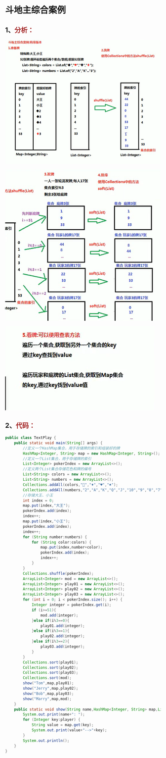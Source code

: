 # 斗地主综合案例

## 1、<span style="color:brown">分析：</span>

![斗地主1](https://raw.githubusercontent.com/root-bine/image/main/Typora-image/%E6%96%97%E5%9C%B0%E4%B8%BB%E7%BB%BC%E5%90%88%E6%A1%88%E4%BE%8B1.png)

![斗地主2](https://raw.githubusercontent.com/root-bine/image/main/Typora-image/%E6%96%97%E5%9C%B0%E4%B8%BB%E7%BB%BC%E5%90%88%E6%A1%88%E4%BE%8B2.png)

![斗地主3](https://raw.githubusercontent.com/root-bine/image/main/Typora-image/%E6%96%97%E5%9C%B0%E4%B8%BB%E7%BB%BC%E5%90%88%E6%A1%88%E4%BE%8B3.png)

## 2、<span style="color:brown">代码：</span>

```java
public class TextPlay {
    public static void main(String[] args) {
        //定义一个HashMap集合，用于存储牌的索引和组装好的牌
        HashMap<Integer, String> map = new HashMap<Integer, String>();
        //定义一个List集合，用于存储牌的索引
        List<Integer> pokerIndex = new ArrayList<>();
        //定义两个List集合存储花色和牌的编号
        List<String> colors = new ArrayList<>();
        List<String> numbers = new ArrayList<>();
        Collections.addAll(colors,"🌸","♦","♥","♠");
        Collections.addAll(numbers,"2","A","K","Q","J","10","9","8","7","6","5","4","3");
        //存储大王、小王
        int index = 0;
        map.put(index,"大王");
        pokerIndex.add(index);
        index++;
        map.put(index,"小王");
        pokerIndex.add(index);
        index++;
        for (String number:numbers) {
            for (String color:colors) {
                map.put(index,number+color);
                pokerIndex.add(index);
                index++;
            }
        }
        Collections.shuffle(pokerIndex);
        ArrayList<Integer> mod = new ArrayList<>();
        ArrayList<Integer> play01 = new ArrayList<>();
        ArrayList<Integer> play02 = new ArrayList<>();
        ArrayList<Integer> play03 = new ArrayList<>();
        for (int i = 0; i < pokerIndex.size(); i++) {
            Integer integer = pokerIndex.get(i);
            if (i>=51){
                mod.add(integer);
            }else if(i%3==0){
                play01.add(integer);
            }else if(i%3==1){
                play02.add(integer);
            }else if(i%3==2){
                play03.add(integer);
            }
        }
        Collections.sort(play01);
        Collections.sort(play02);
        Collections.sort(play03);
        Collections.sort(mod);
        show("Tom",map,play01);
        show("Jerry",map,play02);
        show("Bob",map,play03);
        show("Marry",map,mod);
    }
    public static void show(String name,HashMap<Integer, String> map,List<Integer> player){
        System.out.print(name+": ");
        for (Integer key:player) {
            String value = map.get(key);
            System.out.print(value+"-->"+key);
        }
        System.out.println();
    }
}
```

